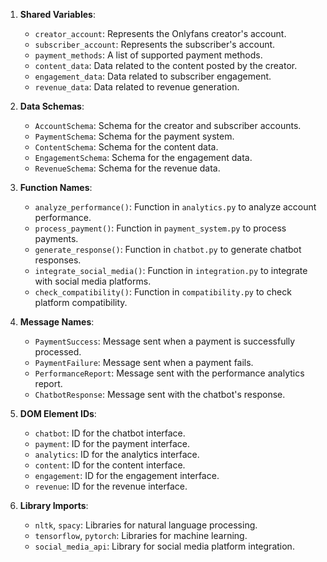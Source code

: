 1. **Shared Variables**: 
   - `creator_account`: Represents the Onlyfans creator's account.
   - `subscriber_account`: Represents the subscriber's account.
   - `payment_methods`: A list of supported payment methods.
   - `content_data`: Data related to the content posted by the creator.
   - `engagement_data`: Data related to subscriber engagement.
   - `revenue_data`: Data related to revenue generation.

2. **Data Schemas**: 
   - `AccountSchema`: Schema for the creator and subscriber accounts.
   - `PaymentSchema`: Schema for the payment system.
   - `ContentSchema`: Schema for the content data.
   - `EngagementSchema`: Schema for the engagement data.
   - `RevenueSchema`: Schema for the revenue data.

3. **Function Names**: 
   - `analyze_performance()`: Function in `analytics.py` to analyze account performance.
   - `process_payment()`: Function in `payment_system.py` to process payments.
   - `generate_response()`: Function in `chatbot.py` to generate chatbot responses.
   - `integrate_social_media()`: Function in `integration.py` to integrate with social media platforms.
   - `check_compatibility()`: Function in `compatibility.py` to check platform compatibility.

4. **Message Names**: 
   - `PaymentSuccess`: Message sent when a payment is successfully processed.
   - `PaymentFailure`: Message sent when a payment fails.
   - `PerformanceReport`: Message sent with the performance analytics report.
   - `ChatbotResponse`: Message sent with the chatbot's response.

5. **DOM Element IDs**: 
   - `chatbot`: ID for the chatbot interface.
   - `payment`: ID for the payment interface.
   - `analytics`: ID for the analytics interface.
   - `content`: ID for the content interface.
   - `engagement`: ID for the engagement interface.
   - `revenue`: ID for the revenue interface.

6. **Library Imports**: 
   - `nltk`, `spacy`: Libraries for natural language processing.
   - `tensorflow`, `pytorch`: Libraries for machine learning.
   - `social_media_api`: Library for social media platform integration.
